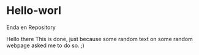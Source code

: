# Hello-worl
Enda en Repository

Hello there 
This is done, just because some random text on some random webpage asked me to do so. ;)
